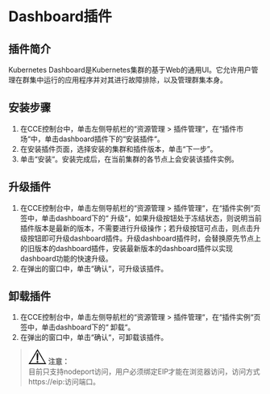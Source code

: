 # Dashboard插件<a name="cce_01_0128"></a>

## 插件简介<a name="section1418513434428"></a>

Kubernetes Dashboard是Kubernetes集群的基于Web的通用UI。它允许用户管理在群集中运行的应用程序并对其进行故障排除，以及管理群集本身。

## 安装步骤<a name="section46701613154319"></a>

1.  在CCE控制台中，单击左侧导航栏的“资源管理  \>  插件管理“，在“插件市场“中，单击dashboard插件下的“安装插件“。
2.  在安装插件页面，选择安装的集群和插件版本，单击“下一步”。
3.  单击“安装“。安装完成后，在当前集群的各节点上会安装该插件实例。

## 升级插件<a name="section455343310401"></a>

1.  在CCE控制台中，单击左侧导航栏的“资源管理 \> 插件管理“，在“插件实例“页签中，单击dashboard下的“ 升级“，如果升级按钮处于冻结状态，则说明当前插件版本是最新的版本，不需要进行升级操作；若升级按钮可点击，则点击升级按钮即可升级dashboard插件。升级dashboard插件时，会替换原先节点上的旧版本的dashboard插件，安装最新版本的dashboard插件以实现dashboard功能的快速升级。
2.  在弹出的窗口中，单击“确认“，可升级该插件。

## 卸载插件<a name="section20765191931911"></a>

1.  在CCE控制台中，单击左侧导航栏的“资源管理 \> 插件管理“，在“插件实例“页签中，单击dashboard下的“ 卸载“。
2.  在弹出的窗口中，单击“确认“，可卸载该插件。

>![](public_sys-resources/icon-notice.gif) **注意：**   
>目前只支持nodeport访问，用户必须绑定EIP才能在浏览器访问，访问方式https://eip:访问端口。  

